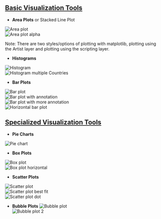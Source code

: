 ## <u>Basic Visualization Tools</u>

- <b>Area Plots</b> or Stacked Line Plot

![Area plot](/img/week_2/area_plot.png "Area plot") <br>
![Area plot alpha](/img/week_2/area_plot_alpha.png "Area plot alpha")

Note: There are two styles/options of plotting with matplotlib, plotting using the Artist layer and plotting using the scripting layer.

- <b>Histograms</b>

![Histogram](/img/week_2/histogram.png "Histogram") <br>
![Histogram multiple Countries](/img/week_2/histogram_multiple_countries.png "Histogram multiple Countries")

- <b>Bar Plots</b>

![Bar plot](/img/week_2/bar_plot.png "Bar plot") <br>
![Bar plot with annotation](/img/week_2/bar_plot_with_annotation.png "Bar plot with annotation") <br>
![Bar plot with more annotation](/img/week_2/bar_plot_with_more_annotation.png "Bar plot with more annotation") <br>
![Horizontal bar plot](/img/week_2/bar_plot_horizontal.png "Horizontal bar plot")

## <u>Specialized Visualization Tools</u>

- <b>Pie Charts</b>

![Pie chart](/img/week_2/pie_chart.png "Pie chart") <br>

- <b>Box Plots</b>

![Box plot](/img/week_2/box_plot.png "Box plot") <br>
![Box plot horizontal](/img/week_2/box_plot_horizontal.png "Box plot horizontal") <br>

- <b>Scatter Plots</b>

![Scatter plot](/img/week_2/scatter_plot.png "Scatter plot") <br>
![Scatter plot best fit](/img/week_2/scatter_plot_best_fit.png "Scatter plot best fit") <br>
![Scatter plot dot](/img/week_2/scatter_plot_dot.png "Scatter plot dot") <br>

- <b>Bubble Plots</b>
![Bubble plot](/img/week_2/bubble_plot.png "Bubble plot") <br>
![Bubble plot 2](/img/week_2/bubble_plot_2.png "Bubble plot 2") <br>